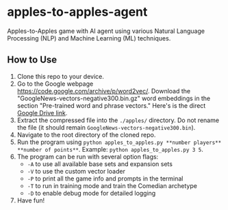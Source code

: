 # apples-to-apples-agent
Apples-to-Apples game with AI agent using various Natural Language Processing (NLP) and Machine Learning (ML) techniques.


## How to Use

1. Clone this repo to your device.
2. Go to the Google webpage https://code.google.com/archive/p/word2vec/. Download the "GoogleNews-vectors-negative300.bin.gz" word embeddings in the section "Pre-trained word and phrase vectors." Here's is the direct [Google Drive link](https://drive.google.com/file/d/0B7XkCwpI5KDYNlNUTTlSS21pQmM/edit?resourcekey=0-wjGZdNAUop6WykTtMip30g).
4. Extract the compressed file into the `./apples/` directory. Do not rename the file (it should remain `GoogleNews-vectors-negative300.bin`).
5. Navigate to the root directory of the cloned repo.
6. Run the program using `python apples_to_apples.py **number players** **number of points**`. Example: `python apples_to_apples.py 3 5`.
7. The program can be run with several option flags:
    - `-A` to use all available base sets and expansion sets
    - `-V` to use the custom vector loader
    - `-P` to print all the game info and prompts in the terminal
    - `-T` to run in training mode and train the Comedian archetype
    - `-D` to enable debug mode for detailed logging
8. Have fun!
